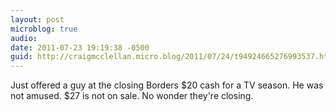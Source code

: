 ```yaml
---
layout: post
microblog: true
audio: 
date: 2011-07-23 19:19:38 -0500
guid: http://craigmcclellan.micro.blog/2011/07/24/t94924665276993537.html
---
```

Just offered a guy at the closing Borders $20 cash for a TV season. He was not amused. $27 is not on sale. No wonder they're closing.
